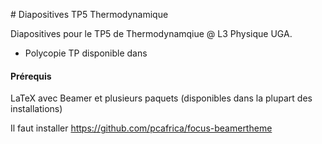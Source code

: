 # Diapositives TP5 Thermodynamique

Diapositives pour le TP5 de Thermodynamqiue @ L3 Physique UGA.

- Polycopie TP disponible dans

#### Prérequis

LaTeX avec Beamer et plusieurs paquets (disponibles dans la plupart des 
installations)

Il faut installer https://github.com/pcafrica/focus-beamertheme
